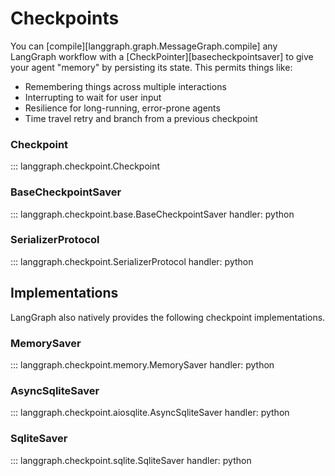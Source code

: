 # Checkpoints

You can [compile][langgraph.graph.MessageGraph.compile] any LangGraph workflow with a [CheckPointer][basecheckpointsaver] to give your agent "memory" by persisting its state. This permits things like:

- Remembering things across multiple interactions
- Interrupting to wait for user input
- Resilience for long-running, error-prone agents
- Time travel retry and branch from a previous checkpoint

### Checkpoint

::: langgraph.checkpoint.Checkpoint

### BaseCheckpointSaver

::: langgraph.checkpoint.base.BaseCheckpointSaver
handler: python

### SerializerProtocol

::: langgraph.checkpoint.SerializerProtocol
handler: python

## Implementations

LangGraph also natively provides the following checkpoint implementations.

### MemorySaver

::: langgraph.checkpoint.memory.MemorySaver
handler: python

### AsyncSqliteSaver

::: langgraph.checkpoint.aiosqlite.AsyncSqliteSaver
handler: python

### SqliteSaver

::: langgraph.checkpoint.sqlite.SqliteSaver
handler: python
